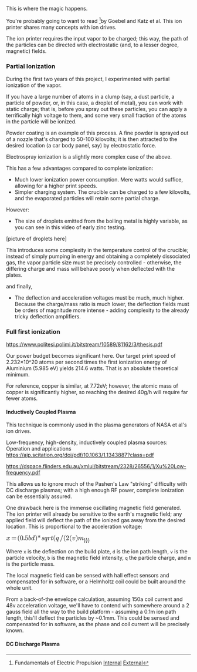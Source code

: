 This is where the magic happens.

You're probably going to want to read [^1]by Goebel and Katz et al. This ion printer shares many concepts with ion drives.

The ion printer requires the input vapor to be charged; this way, the path of the particles can be directed with electrostatic (and, to a lesser degree, magnetic) fields.

### Partial Ionization

During the first two years of this project, I experimented with partial ionization of the vapor.

If you have a large number of atoms in a clump (say, a dust particle, a particle of powder, or, in this case, a droplet of metal), you can work with static charge; that is, before you spray out these particles, you can apply a terrifically high voltage to them, and some very small fraction of the atoms in the particle will be ionized. 

Powder coating is an example of this process. A fine powder is sprayed out of a nozzle that's charged to 50-100 kilovolts; it is then attracted to the desired location (a car body panel, say) by electrostatic force.

Electrospray ionization is a slightly more complex case of the above.

This has a few advantages compared to complete ionization:

* Much lower ionization power consumption. Mere watts would suffice, allowing for a higher print speeds.
* Simpler charging system. The crucible can be charged to a few kilovolts, and the evaporated particles will retain some partial charge. 

However:

* The size of droplets emitted from the boiling metal is highly variable, as you can see in this video of early zinc testing. 

[picture of droplets here]

This introduces some complexity in the temperature control of the crucible; instead of simply pumping in energy and obtaining a completely dissociated gas, the vapor particle size must be precisely controlled - otherwise, the differing charge and mass will behave poorly when deflected with the plates.

and finally,

* The deflection and acceleration voltages must be much, much higher. Because the charge/mass ratio is much lower, the deflection fields must be orders of magnitude more intense - adding complexity to the already tricky deflection amplifiers.

### Full first ionization

https://www.politesi.polimi.it/bitstream/10589/81162/3/thesis.pdf

Our power budget becomes significant here. Our target print speed of 2.232×10^20 atoms per second times the first ionization energy of Aluminium (5.985 eV) yields 214.6 watts. That is an absolute theoretical minimum.

For reference, copper is similar, at 7.72eV; however, the atomic mass of copper is significantly higher, so reaching the desired 40g/h will require far fewer atoms.

#### Inductively Coupled Plasma

This technique is commonly used in the plasma generators of NASA et al's ion drives.

Low-frequency, high-density, inductively coupled plasma sources: Operation and
applications
https://aip.scitation.org/doi/pdf/10.1063/1.1343887?class=pdf

https://dspace.flinders.edu.au/xmlui/bitstream/2328/26556/1/Xu%20Low-frequency.pdf

This allows us to ignore much of the Pashen's Law "striking" difficulty with DC discharge plasmas; with a high enough RF power, complete ionization can be essentially assured.

One drawback here is the immense oscillating magnetic field generated. The ion printer will already be sensitive to the earth's magnetic field; any applied field will deflect the path of the ionized gas away from the desired location. This is proportional to the acceleration voltage:

![](assets/chart-1545026558153.png))})

Where `x` is the deflection on the build plate, `d` is the ion path length, `v` is the particle velocity, `b` is the magnetic field intensity, `q` the particle charge, and `m` is the particle mass.

The local magnetic field can be sensed with hall effect sensors and compensated for in software, or a Helmholtz coil could be built around the whole unit.

From a back-of-the envelope calculation, assuming 150a coil current and 48v acceleration voltage, we'll have to contend with somewhere around a 2 gauss field all the way to the build platform - assuming a 0.1m ion path length, this'll deflect the particles by ~0.1mm. This could be sensed and compensated for in software, as the phase and coil current will be precisely known.



#### DC Discharge Plasma



[^1]: Fundamentals of Electric Propulsion [Internal](../../references/03409552.pdf) [External](https://descanso.jpl.nasa.gov/SciTechBook/series1/Goebel__cmprsd_opt.pdf)